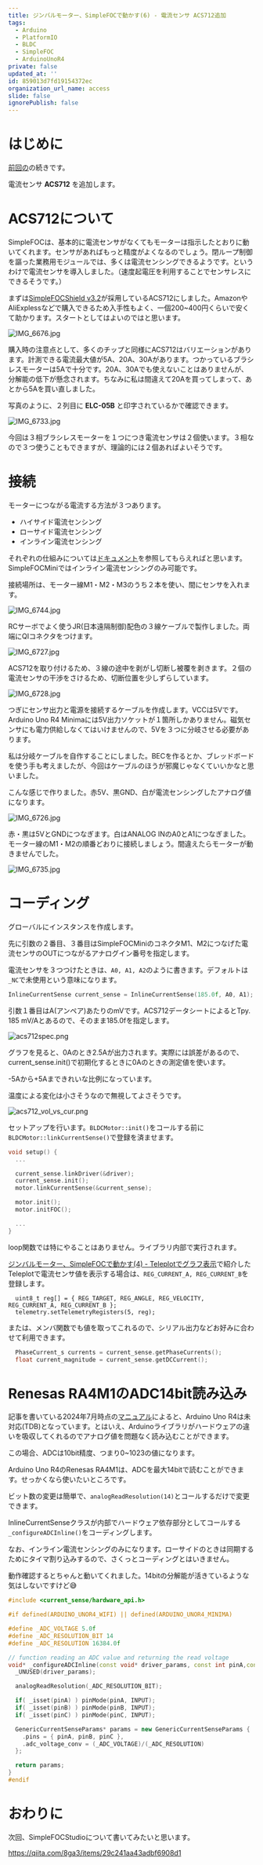 ```yaml
---
title: ジンバルモーター、SimpleFOCで動かす(6) - 電流センサ ACS712追加
tags:
  - Arduino
  - PlatformIO
  - BLDC
  - SimpleFOC
  - ArduinoUnoR4
private: false
updated_at: ''
id: 859013d7fd19154372ec
organization_url_name: access
slide: false
ignorePublish: false
---
```

# はじめに

[前回の](https://qiita.com/8ga3/items/eaa26381e1a4a7a6b8da)の続きです。

電流センサ **ACS712** を追加します。

# ACS712について

SimpleFOCは、基本的に電流センサがなくてもモーターは指示したとおりに動いてくれます。センサがあればもっと精度がよくなるのでしょう。閉ループ制御を謳った業務用モジュールでは、多くは電流センシングできるようです。というわけで電流センサを導入しました。（速度起電圧を利用することでセンサレスにできるそうです。）

まずは[SimpleFOCShield v3.2](https://docs.simplefoc.com/arduino_simplefoc_shield_showcase)が採用しているACS712にしました。AmazonやAliExplessなどで購入できるため入手性もよく、一個200~400円くらいで安くて助かります。スタートとしてはよいのではと思います。

![IMG_6676.jpg](https://qiita-image-store.s3.ap-northeast-1.amazonaws.com/0/3569302/ff59c773-2038-6c5a-eb26-ac9dbf36dba9.jpeg)

購入時の注意点として、多くのチップと同様にACS712はバリエーションがあります。計測できる電流最大値が5A、20A、30Aがあります。つかっているブラシレスモーターは5Aで十分です。20A、30Aでも使えないことはありませんが、分解能の低下が懸念されます。ちなみに私は間違えて20Aを買ってしまって、あとから5Aを買い直しました。

写真のように、２列目に **ELC-05B** と印字されているかで確認できます。

![IMG_6733.jpg](https://qiita-image-store.s3.ap-northeast-1.amazonaws.com/0/3569302/4ba869ae-ba31-19bc-fd7d-893a96c7df22.jpeg)

今回は３相ブラシレスモーターを１つにつき電流センサは２個使います。３相なので３つ使うこともできますが、理論的には２個あればよいそうです。

# 接続

モーターにつながる電流する方法が３つあります。

* ハイサイド電流センシング
* ローサイド電流センシング
* インライン電流センシング

それぞれの仕組みについては[ドキュメント](https://docs.simplefoc.com/current_sense)を参照してもらえればと思います。SimpleFOCMiniではインライン電流センシングのみ可能です。

接続場所は、モーター線M1・M2・M3のうち２本を使い、間にセンサを入れます。

![IMG_6744.jpg](https://qiita-image-store.s3.ap-northeast-1.amazonaws.com/0/3569302/718338d2-77c2-c1da-5084-8789089679b4.jpeg)

RCサーボでよく使うJR(日本遠隔制御)配色の３線ケーブルで製作しました。両端にQIコネクタをつけます。

![IMG_6727.jpg](https://qiita-image-store.s3.ap-northeast-1.amazonaws.com/0/3569302/e349d96b-7925-6aec-9406-13ac80b06aa2.jpeg)

ACS712を取り付けるため、３線の途中を剥がし切断し被覆を剥きます。２個の電流センサの干渉をさけるため、切断位置を少しずらしています。

![IMG_6728.jpg](https://qiita-image-store.s3.ap-northeast-1.amazonaws.com/0/3569302/d58c7031-2fdb-a7ba-14b8-7940153ead47.jpeg)

つぎにセンサ出力と電源を接続するケーブルを作成します。VCCは5Vです。Arduino Uno R4 Minimaには5V出力ソケットが１箇所しかありません。磁気センサにも電力供給しなくてはいけませんので、5Vを３つに分岐させる必要があります。

私は分岐ケーブルを自作することにしました。BECを作るとか、ブレッドボードを使う手も考えましたが、今回はケーブルのほうが邪魔じゃなくていいかなと思いました。

こんな感じで作りました。赤5V、黒GND、白が電流センシングしたアナログ値になります。

![IMG_6726.jpg](https://qiita-image-store.s3.ap-northeast-1.amazonaws.com/0/3569302/d8e5021d-e1e3-52b0-e423-f719c7c6e4b0.jpeg)

赤・黒は5VとGNDにつなぎます。白はANALOG INのA0とA1につなぎました。モーター線のM1・M2の順番どおりに接続しましょう。間違えたらモーターが動きませんでした。

![IMG_6735.jpg](https://qiita-image-store.s3.ap-northeast-1.amazonaws.com/0/3569302/2e977c0c-f89d-77c1-a7e9-2a51ef384207.jpeg)

# コーディング

グローバルにインスタンスを作成します。

先に引数の２番目、３番目はSimpleFOCMiniのコネクタM1、M2につなげた電流センサのOUTにつながるアナログイン番号を指定します。

電流センサを３つつけたときは、`A0, A1, A2`のように書きます。デフォルトは`_NC`で未使用という意味になります。

```cpp
InlineCurrentSense current_sense = InlineCurrentSense(185.0f, A0, A1);
```

引数１番目はA(アンペア)あたりのmVです。ACS712データシートによるとTpy. 185 mV/Aとあるので、そのまま185.0fを指定します。

![acs712spec.png](https://qiita-image-store.s3.ap-northeast-1.amazonaws.com/0/3569302/ac6f06db-738f-b28f-b245-e332cf8c9f1a.png)

グラフを見ると、0Aのとき2.5Aが出力されます。実際には誤差があるので、current_sense.init()で初期化するときに0Aのときの測定値を使います。

-5Aから+5Aまできれいな比例になっています。

温度による変化は小さそうなので無視してよさそうです。

![acs712_vol_vs_cur.png](https://qiita-image-store.s3.ap-northeast-1.amazonaws.com/0/3569302/cf1dfa46-790e-7806-56b6-f69969268788.png)


セットアップを行います。`BLDCMotor::init()`をコールする前に`BLDCMotor::linkCurrentSense()`で登録を済ませます。

```cpp
void setup() {
  ...

  current_sense.linkDriver(&driver);
  current_sense.init();
  motor.linkCurrentSense(&current_sense);

  motor.init();
  motor.initFOC();

  ...
}
```

loop関数では特にやることはありません。ライブラリ内部で実行されます。

[ジンバルモーター、SimpleFOCで動かす(4) - Teleplotでグラフ表示](https://qiita.com/8ga3/items/ae252c0afe864eb960ae)で紹介したTeleplotで電流センサ値を表示する場合は、`REG_CURRENT_A, REG_CURRENT_B`を登録します。

```
  uint8_t reg[] = { REG_TARGET, REG_ANGLE, REG_VELOCITY, REG_CURRENT_A, REG_CURRENT_B };
  telemetry.setTelemetryRegisters(5, reg);
```

または、メンバ関数でも値を取ってこれるので、シリアル出力などお好みに合わせて利用できます。

```cpp
  PhaseCurrent_s currents = current_sense.getPhaseCurrents();
  float current_magnitude = current_sense.getDCCurrent();
```

# Renesas RA4M1のADC14bit読み込み

記事を書いている2024年7月時点の[マニュアル](https://docs.simplefoc.com/inline_current_sense)によると、Arduino Uno R4は未対応(TDB)となっています。とはいえ、Arduinoライブラリがハードウェアの違いを吸収してくれるのでアナログ値を問題なく読み込むことができます。

この場合、ADCは10bit精度、つまり0~1023の値になります。

Arduino Uno R4のRenesas RA4M1は、ADCを最大14bitで読むことができます。せっかくなら使いたいところです。

ビット数の変更は簡単で、`analogReadResolution(14)`とコールするだけで変更できます。

InlineCurrentSenseクラスが内部でハードウェア依存部分としてコールする`_configureADCInline()`をコーディングします。

なお、インライン電流センシングのみになります。ローサイドのときは同期するためにタイマ割り込みするので、さくっとコーディングとはいきません。

動作確認するとちゃんと動いてくれました。14bitの分解能が活きているような気はしないですけど😅

```cpp
#include <current_sense/hardware_api.h>

#if defined(ARDUINO_UNOR4_WIFI) || defined(ARDUINO_UNOR4_MINIMA)

#define _ADC_VOLTAGE 5.0f
#define _ADC_RESOLUTION_BIT 14
#define _ADC_RESOLUTION 16384.0f

// function reading an ADC value and returning the read voltage
void* _configureADCInline(const void* driver_params, const int pinA,const int pinB,const int pinC){
  _UNUSED(driver_params);

  analogReadResolution(_ADC_RESOLUTION_BIT);

  if( _isset(pinA) ) pinMode(pinA, INPUT);
  if( _isset(pinB) ) pinMode(pinB, INPUT);
  if( _isset(pinC) ) pinMode(pinC, INPUT);

  GenericCurrentSenseParams* params = new GenericCurrentSenseParams {
    .pins = { pinA, pinB, pinC },
    .adc_voltage_conv = (_ADC_VOLTAGE)/(_ADC_RESOLUTION)
  };

  return params;
}
#endif
```

# おわりに

次回、SimpleFOCStudioについて書いてみたいと思います。

https://qiita.com/8ga3/items/29c241aa43adbf6908d1
